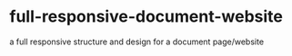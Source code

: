 # full-responsive-document-website
a full responsive structure and design for a document page/website
